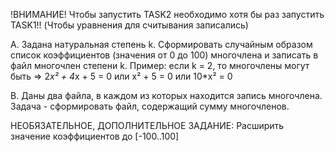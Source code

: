 !ВНИМАНИЕ!
Чтобы запустить TASK2 необходимо хотя бы раз запустить TASK1!!
(Чтобы уравнения для считывания записались)


A. Задана натуральная степень k. Сформировать случайным образом список коэффициентов (значения от 0 до 100) многочлена и записать в файл многочлен степени k.
Пример:
если k = 2, то многочлены могут быть => 2*x² + 4*x + 5 = 0 или x² + 5 = 0 или 10*x² = 0

B. Даны два файла, в каждом из которых находится запись многочлена. Задача - сформировать файл, содержащий сумму многочленов.

НЕОБЯЗАТЕЛЬНОЕ, ДОПОЛНИТЕЛЬНОЕ ЗАДАНИЕ:
Расширить значение коэффициентов до [-100..100]

